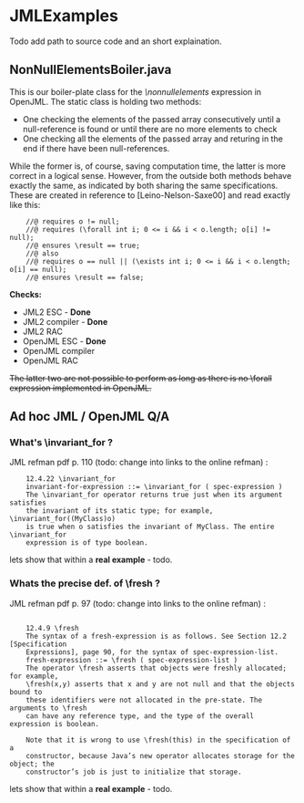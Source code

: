 # JMLExamples #

Todo add path to source code and an short explaination.

## NonNullElementsBoiler.java ##

This is our boiler-plate class for the _\nonnullelements_ expression in OpenJML. The static class is holding two methods:

  * One checking the elements of the passed array consecutively until a null-reference is found or until there are no more elements to check
  * One checking all the elements of the passed array and returing in the end if there have been null-references.

While the former is, of course, saving computation time, the latter is more correct in a logical sense. However, from the outside both methods behave exactly the same, as indicated by both sharing the same specifications. These are created in reference to [Leino-Nelson-Saxe00] and read exactly like this:

```
    //@ requires o != null;
    //@ requires (\forall int i; 0 <= i && i < o.length; o[i] != null);
    //@ ensures \result == true;
    //@ also
    //@ requires o == null || (\exists int i; 0 <= i && i < o.length; o[i] == null);
    //@ ensures \result == false;
```

**Checks:**

  * JML2 ESC - **Done**
  * JML2 compiler - **Done**
  * JML2 RAC
  * OpenJML ESC - **Done**
  * OpenJML compiler
  * OpenJML RAC

~~The latter two are not possible to perform as long as there is no \forall expression implemented in OpenJML.~~











## Ad hoc JML / OpenJML Q/A ##


### What's \invariant\_for ? ###

JML refman pdf p. 110 (todo: change into links to the online refman) :

```
    12.4.22 \invariant_for 
    invariant-for-expression ::= \invariant_for ( spec-expression ) 
    The \invariant_for operator returns true just when its argument satisfies
    the invariant of its static type; for example, \invariant_for((MyClass)o)
    is true when o satisfies the invariant of MyClass. The entire \invariant_for
    expression is of type boolean. 
```


lets show that within a **real example** - todo.


### Whats the precise def. of \fresh ? ###

JML refman pdf p. 97 (todo: change into links to the online refman) :

```

    12.4.9 \fresh 
    The syntax of a fresh-expression is as follows. See Section 12.2 [Specification
    Expressions], page 90, for the syntax of spec-expression-list.
    fresh-expression ::= \fresh ( spec-expression-list ) 
    The operator \fresh asserts that objects were freshly allocated; for example, 
    \fresh(x,y) asserts that x and y are not null and that the objects bound to
    these identifiers were not allocated in the pre-state. The arguments to \fresh
    can have any reference type, and the type of the overall expression is boolean.

    Note that it is wrong to use \fresh(this) in the specification of a
    constructor, because Java’s new operator allocates storage for the object; the
    constructor’s job is just to initialize that storage. 

```

lets show that within a **real example** - todo.


